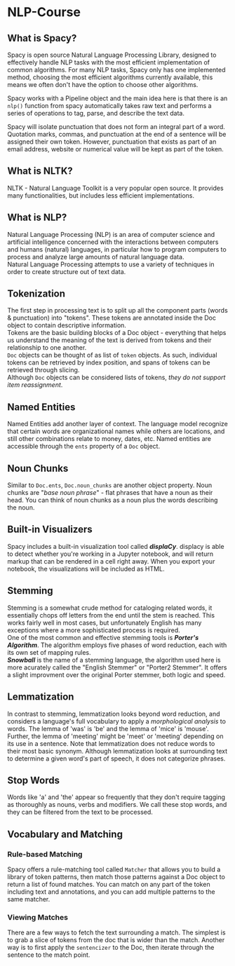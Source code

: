 # NLP-Course

## What is Spacy?
Spacy is open source Natural Language Processing Library, designed to effectively handle NLP tasks with the most efficient
implementation of common algorithms. For many NLP tasks, Spacy only has one implemented method, choosing the most efficient 
algorithms currently available, this means we often don't have the option to choose other algorithms.

Spacy works with a Pipeline object and the main idea here is that there is an `nlp()` function from spacy automatically 
takes raw text and performs a series of operations to tag, parse, and describe the text data.

Spacy will isolate punctuation that does not form an integral part of a word. Quotation marks, commas, and punctuation
at the end of a sentence will be assigned their own token. However, punctuation that exists as part of an email address,
website or numerical value will be kept as part of the token.

## What is NLTK?
NLTK - Natural Language Toolkit is a very popular open source. It provides many functionalities, but includes less
efficient implementations.

## What is NLP?
Natural Language Processing (NLP) is an area of computer science and artificial intelligence concerned with the interactions
between computers and humans (natural) languages, in particular how to program computers to process and analyze large 
amounts of natural language data. \
Natural Language Processing attempts to use a variety of techniques in order to create structure out of text data.

## Tokenization
The first step in processing text is to split up all the component parts (words & punctuation) into "tokens". These tokens
are annotated inside the Doc object to contain descriptive information. \
Tokens are the basic building blocks of a Doc object - everything that helps us understand the meaning of the text is
derived from tokens and their relationship to one another. \
`Doc` objects can be thought of as list of `token` objects. As such, individual tokens can be retrieved by index position,
and spans of tokens can be retrieved through slicing. \
Although `Doc` objects can be considered lists of tokens, _they do not support item reassignment_.

## Named Entities
Named Entities add another layer of context. The language model recognize that certain words are organizational names while
others are locations, and still other combinations relate to money, dates, etc. Named entities are accessible through
the `ents` property of a `Doc` object.

## Noun Chunks
Similar to `Doc.ents`, `Doc.noun_chunks` are another object property. Noun chunks are "_base noun phrase_" - flat phrases
that have a noun as their head. You can think of noun chunks as a noun plus the words describing the noun.

## Built-in Visualizers
Spacy includes a built-in visualization tool called _**displaCy**_. displacy is able to detect whether you're working in 
a Jupyter notebook, and will return markup that can be rendered in a cell right away. When you export your notebook, the 
visualizations will be included as HTML.

## Stemming
Stemming is a somewhat crude method for cataloging related words, it essentially chops off letters from the end until the 
stem is reached. This works fairly well in most cases, but unfortunately English has many exceptions where a more 
sophisticated process is required. \
One of the most common and effective stemming tools is _**Porter's Algorithm**_. The algorithm employs five phases of
word reduction, each with its own set of mapping rules. \
_**Snowball**_ is the name of a stemming language, the algorithm used here is more acurately called the "English Stemmer"
or "Porter2 Stemmer". It offers a slight improvment over the original Porter stemmer, both logic and speed.

## Lemmatization
In contrast to stemming, lemmatization looks beyond word reduction, and considers a language's  full vocabulary to apply
a _morphological analysis_ to words. The lemma of 'was' is 'be' and the lemma of 'mice' is 'mouse'. Further, the lemma of 
'meeting' might be 'meet' or 'meeting' depending on its use in a sentence. Note that lemmatization does not reduce words 
to their most basic synonym. Although lemmatization looks at surrounding text to determine a given word's part of speech,
it does not categorize phrases.

## Stop Words
Words like 'a' and 'the' appear so frequently that they don't require tagging as thoroughly as nouns, verbs and modifiers.
We call these stop words, and they can be filtered from the text to be processed.

## Vocabulary and Matching
### Rule-based Matching
Spacy offers a rule-matching tool called `Matcher` that allows you to build a library of token patterns, then match those 
patterns against a Doc object to return a list of found matches. You can match on any part of the token including text and 
annotations, and you can add multiple patterns to the same matcher.

### Viewing Matches
There are a few ways to fetch the text surrounding a match. The simplest is to grab a slice of tokens from the doc that
is wider than the match. Another way is to first apply the `sentencizer` to the Doc, then iterate through the sentence 
to the match point.